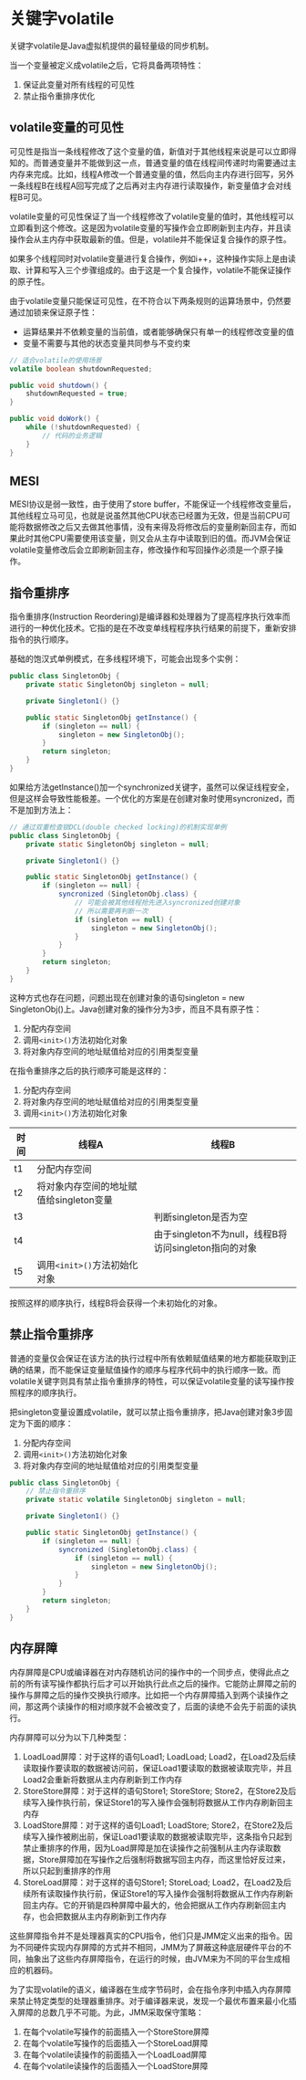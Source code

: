 # 关键字volatile

关键字volatile是Java虚拟机提供的最轻量级的同步机制。

当一个变量被定义成volatile之后，它将具备两项特性：

1. 保证此变量对所有线程的可见性
2. 禁止指令重排序优化

## volatile变量的可见性

可见性是指当一条线程修改了这个变量的值，新值对于其他线程来说是可以立即得知的。而普通变量并不能做到这一点，普通变量的值在线程间传递时均需要通过主内存来完成。比如，线程A修改一个普通变量的值，然后向主内存进行回写，另外一条线程B在线程A回写完成了之后再对主内存进行读取操作，新变量值才会对线程B可见。

volatile变量的可见性保证了当一个线程修改了volatile变量的值时，其他线程可以立即看到这个修改。这是因为volatile变量的写操作会立即刷新到主内存，并且读操作会从主内存中获取最新的值。但是，volatile并不能保证复合操作的原子性。

如果多个线程同时对volatile变量进行复合操作，例如i++，这种操作实际上是由读取、计算和写入三个步骤组成的。由于这是一个复合操作，volatile不能保证操作的原子性。

由于volatile变量只能保证可见性，在不符合以下两条规则的运算场景中，仍然要通过加锁来保证原子性：

- 运算结果并不依赖变量的当前值，或者能够确保只有单一的线程修改变量的值
- 变量不需要与其他的状态变量共同参与不变约束

```java
// 适合volatile的使用场景
volatile boolean shutdownRequested;

public void shutdown() {
    shutdownRequested = true;
}

public void doWork() {
    while (!shutdownRequested) {
        // 代码的业务逻辑
    }
}
```

## MESI

MESI协议是弱一致性，由于使用了store buffer，不能保证一个线程修改变量后，其他线程立马可见，也就是说虽然其他CPU状态已经置为无效，但是当前CPU可能将数据修改之后又去做其他事情，没有来得及将修改后的变量刷新回主存，而如果此时其他CPU需要使用该变量，则又会从主存中读取到旧的值。而JVM会保证volatile变量修改后会立即刷新回主存，修改操作和写回操作必须是一个原子操作。

## 指令重排序

指令重排序(Instruction Reordering)是编译器和处理器为了提高程序执行效率而进行的一种优化技术。它指的是在不改变单线程程序执行结果的前提下，重新安排指令的执行顺序。

基础的饱汉式单例模式，在多线程环境下，可能会出现多个实例：

```java
public class SingletonObj {
    private static SingletonObj singleton = null;

    private Singleton1() {}

    public static SingletonObj getInstance() {
        if (singleton == null) {
            singleton = new SingletonObj();
        }
        return singleton;
    }
}
```

如果给方法getInstance()加一个synchronized关键字，虽然可以保证线程安全，但是这样会导致性能极差。一个优化的方案是在创建对象时使用syncronized，而不是加到方法上：

```java
// 通过双重检查锁DCL(double checked locking)的机制实现单例
public class SingletonObj {
    private static SingletonObj singleton = null;

    private Singleton1() {}

    public static SingletonObj getInstance() {
        if (singleton == null) {
            syncronized (SingletonObj.class) {
                // 可能会被其他线程抢先进入syncronized创建对象
                // 所以需要再判断一次
                if (singleton == null) {
                    singleton = new SingletonObj();
                }
            }
        }
        return singleton;
    }
}
```

这种方式也存在问题，问题出现在创建对象的语句singleton = new SingletonObj()上。Java创建对象的操作分为3步，而且不具有原子性：

1. 分配内存空间
2. 调用`<init>()`方法初始化对象
3. 将对象内存空间的地址赋值给对应的引用类型变量

在指令重排序之后的执行顺序可能是这样的：

1. 分配内存空间
2. 将对象内存空间的地址赋值给对应的引用类型变量
3. 调用`<init>()`方法初始化对象

时间 | 线程A | 线程B
--|--|--
t1 | 分配内存空间 | 
t2 | 将对象内存空间的地址赋值给singleton变量 |
t3 |  | 判断singleton是否为空
t4 |  | 由于singleton不为null，线程B将访问singleton指向的对象
t5 | 调用`<init>()`方法初始化对象 | 

按照这样的顺序执行，线程B将会获得一个未初始化的对象。

## 禁止指令重排序

普通的变量仅会保证在该方法的执行过程中所有依赖赋值结果的地方都能获取到正确的结果，而不能保证变量赋值操作的顺序与程序代码中的执行顺序一致。而volatile关键字则具有禁止指令重排序的特性，可以保证volatile变量的读写操作按照程序的顺序执行。

把singleton变量设置成volatile，就可以禁止指令重排序，把Java创建对象3步固定为下面的顺序：

1. 分配内存空间
2. 调用`<init>()`方法初始化对象
3. 将对象内存空间的地址赋值给对应的引用类型变量

```java
public class SingletonObj {
    // 禁止指令重排序
    private static volatile SingletonObj singleton = null;

    private Singleton1() {}

    public static SingletonObj getInstance() {
        if (singleton == null) {
            syncronized (SingletonObj.class) {
                if (singleton == null) {
                    singleton = new SingletonObj();
                }
            }
        }
        return singleton;
    }
}
```

## 内存屏障

内存屏障是CPU或编译器在对内存随机访问的操作中的一个同步点，使得此点之前的所有读写操作都执行后才可以开始执行此点之后的操作。它能防止屏障之前的操作与屏障之后的操作交换执行顺序。比如把一个内存屏障插入到两个读操作之间，那这两个读操作的相对顺序就不会被改变了，后面的读绝不会先于前面的读执行。

内存屏障可以分为以下几种类型：

1. LoadLoad屏障：对于这样的语句Load1; LoadLoad; Load2，在Load2及后续读取操作要读取的数据被访问前，保证Load1要读取的数据被读取完毕，并且Load2会重新将数据从主内存刷新到工作内存
2. StoreStore屏障：对于这样的语句Store1; StoreStore; Store2，在Store2及后续写入操作执行前，保证Store1的写入操作会强制将数据从工作内存刷新回主内存
3. LoadStore屏障：对于这样的语句Load1; LoadStore; Store2，在Store2及后续写入操作被刷出前，保证Load1要读取的数据被读取完毕，这条指令只起到禁止重排序的作用，因为Load屏障是加在读操作之前强制从主内存读取数据，Store屏障加在写操作之后强制将数据写回主内存，而这里恰好反过来，所以只起到重排序的作用
4. StoreLoad屏障：对于这样的语句Store1; StoreLoad; Load2，在Load2及后续所有读取操作执行前，保证Store1的写入操作会强制将数据从工作内存刷新回主内存。它的开销是四种屏障中最大的，他会把据从工作内存刷新回主内存，也会把数据从主内存刷新到工作内存

这些屏障指令并不是处理器真实的CPU指令，他们只是JMM定义出来的指令。因为不同硬件实现内存屏障的方式并不相同，JMM为了屏蔽这种底层硬件平台的不同，抽象出了这些内存屏障指令，在运行的时候，由JVM来为不同的平台生成相应的机器码。

为了实现volatile的语义，编译器在生成字节码时，会在指令序列中插入内存屏障来禁止特定类型的处理器重排序。对于编译器来说，发现一个最优布置来最小化插入屏障的总数几乎不可能。为此，JMM采取保守策略：

1. 在每个volatile写操作的前面插入一个StoreStore屏障
2. 在每个volatile写操作的后面插入一个StoreLoad屏障
3. 在每个volatile读操作的前面插入一个LoadLoad屏障
4. 在每个volatile读操作的后面插入一个LoadStore屏障
